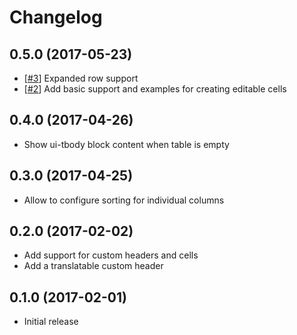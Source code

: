 # Changelog

## 0.5.0 (2017-05-23)

* [[#3](https://github.com/quantosobra/ember-semantic-ui-table/pull/3)] Expanded row support
* [[#2](https://github.com/quantosobra/ember-semantic-ui-table/pull/2)] Add basic support and examples for creating editable cells

## 0.4.0 (2017-04-26)

* Show ui-tbody block content when table is empty 

## 0.3.0 (2017-04-25)

* Allow to configure sorting for individual columns

## 0.2.0 (2017-02-02)

* Add support for custom headers and cells
* Add a translatable custom header

## 0.1.0 (2017-02-01)

* Initial release
